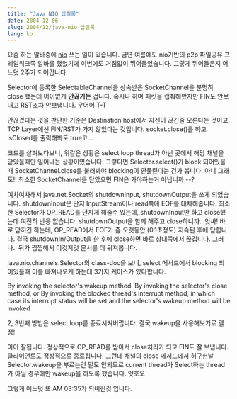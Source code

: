 ```yaml
---
title: "Java NIO 삽질록"
date: 2004-12-06
slug: 2004/12/java-nio-삽질록
lang: ko
---
```


요즘 하는 알바중에 [nio](http://java.sun.com/j2se/1.4.2/docs/guide/nio/) 쓰는 일이 있습니다.
금년 여름에도 nio기반의 p2p 파일공유 프레임워크쪽 알바를 했었기에 이번에도 거침없이 뛰어들었습니다. 
그렇게 뛰어들은지 어느덧 2주가 되어갑니다. 

Selector에 등록한 SelectableChannel을 상속받은 SocketChannel을 분명히 close 했는데 어이없게 **안끊기는** 겁니다. 혹시나 하며 패킷을 캡춰해봤지만 FIN도 안보내고 RST조차
안보냅니다. 우어어 T-T

안끊겼다는 것을 판단한 기준은 Destination host에서 자신이 끊긴줄 모른다는 것이고, TCP Layer에선 FIN/RST가 가지 않았다는 것입니다. 
socket.close()를 하고 isClosed를 출력해봐도 true고...

코드를 살펴보다보니, 위같은 상황은 select loop thread가 아닌 곳에서 해당 채널을 닫았을때만 일어나는 상황이였습니다.
그렇다면 Selector.select()가 block 되어있을때 SocketChannel.close를 불러봐야 blocking이 안풀린다는 건가 봅니다. 아니 그래도!! 
최소한 SocketChannel을 닫았으면 FIN은 가야하는거 아닙니까 --?

여차여차해서 java.net.Socket의 shutdownInput, shutdownOutput을 쓰게 되었습니다. shutdownInput은 단지 InputStream이나 read쪽에 EOF를 대체해줍니다. 최소한 Selector가 OP_READ를 던지게 해줄수 있는데, shutdownInput만 하고 close했는데 여전히 반응 없습니다.
shutdownOutput을 함께 해주고 close하니까.. 앗싸! 바로 닫히긴 하는데, OP_READ에서 EOF가 좀 오랫동안 (0.1초정도) 지속된 후에 닫힙니다. 결국 shutdownIn/Output을 한 후에 close하면 바로 상대쪽에서 끊깁니다. 그러나.. 뒤가 찝찝해서 이것저것 문서를 더 뒤져봅니다.

java.nio.channels.Selector의 class-doc을 보니, select 메서드에서 blocking 되어있을때 이를 빠져나오게 하는데 3가지 케이스가 있다합니다.

By invoking the selector's wakeup method.
By invoking the selector's close method, or
By invoking the blocked thread's interrupt method, in which case its interrupt status will be set and the selector's wakeup method will be invoked

2, 3번째 방법은 select loop를 종료시켜버립니다. 결국 wakeup을 사용해보기로 결정!

아아 잘됩니다. 정상적으로 OP_READ를 받아서 close처리가 되고 FIN도 잘 보냅니다. 
클라이언트도 정상적으로 종료됩니다. 그런데 채널의 close 메서드에서 허구헌날 Selector.wakeup을 부르는건 말도 안되므로 current thread가 Select하는 thread가 아닐 경우에만 wakeup을 하도록 했습니다. 얏호오

그렇게 어느덧 또 AM 03:35가 되버린것 입니다.